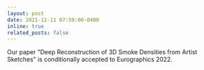 ```yaml
---
layout: post
date: 2021-12-11 07:59:00-0400
inline: true
related_posts: false
---
```

Our paper "Deep Reconstruction of 3D Smoke Densities from Artist Sketches" is conditionally accepted to Eurographics 2022.